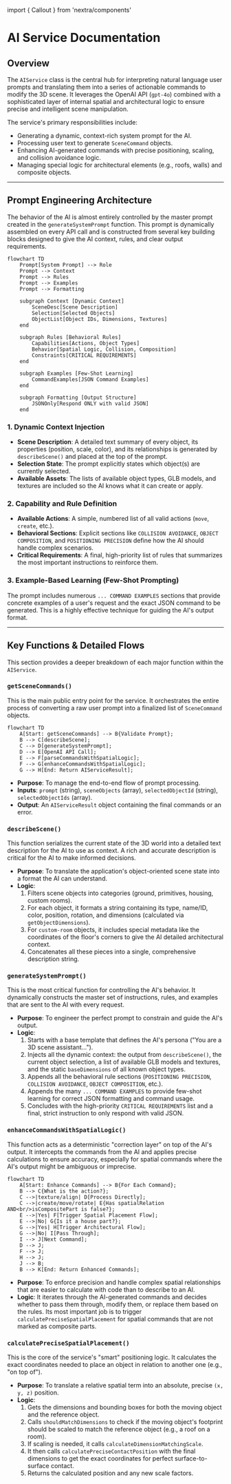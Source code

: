 import { Callout } from 'nextra/components'

# AI Service Documentation

## Overview

The `AIService` class is the central hub for interpreting natural language user prompts and translating them into a series of actionable commands to modify the 3D scene. It leverages the OpenAI API (`gpt-4o`) combined with a sophisticated layer of internal spatial and architectural logic to ensure precise and intelligent scene manipulation.

The service's primary responsibilities include:
- Generating a dynamic, context-rich system prompt for the AI.
- Processing user text to generate `SceneCommand` objects.
- Enhancing AI-generated commands with precise positioning, scaling, and collision avoidance logic.
- Managing special logic for architectural elements (e.g., roofs, walls) and composite objects.

---
## Prompt Engineering Architecture

The behavior of the AI is almost entirely controlled by the master prompt created in the `generateSystemPrompt` function. This prompt is dynamically assembled on every API call and is constructed from several key building blocks designed to give the AI context, rules, and clear output requirements.

```mermaid
flowchart TD
    Prompt[System Prompt] --> Role
    Prompt --> Context
    Prompt --> Rules
    Prompt --> Examples
    Prompt --> Formatting

    subgraph Context [Dynamic Context]
        SceneDesc[Scene Description]
        Selection[Selected Objects]
        ObjectList[Object IDs, Dimensions, Textures]
    end

    subgraph Rules [Behavioral Rules]
        Capabilities[Actions, Object Types]
        Behavior[Spatial Logic, Collision, Composition]
        Constraints[CRITICAL REQUIREMENTS]
    end

    subgraph Examples [Few-Shot Learning]
        CommandExamples[JSON Command Examples]
    end

    subgraph Formatting [Output Structure]
        JSONOnly[Respond ONLY with valid JSON]
    end
```

### 1. Dynamic Context Injection
-   **Scene Description**: A detailed text summary of every object, its properties (position, scale, color), and its relationships is generated by `describeScene()` and placed at the top of the prompt.
-   **Selection State**: The prompt explicitly states which object(s) are currently selected.
-   **Available Assets**: The lists of available object types, GLB models, and textures are included so the AI knows what it can create or apply.

### 2. Capability and Rule Definition
-   **Available Actions**: A simple, numbered list of all valid actions (`move`, `create`, etc.).
-   **Behavioral Sections**: Explicit sections like `COLLISION AVOIDANCE`, `OBJECT COMPOSITION`, and `POSITIONING PRECISION` define how the AI should handle complex scenarios.
-   **Critical Requirements**: A final, high-priority list of rules that summarizes the most important instructions to reinforce them.

### 3. Example-Based Learning (Few-Shot Prompting)
The prompt includes numerous `... COMMAND EXAMPLES` sections that provide concrete examples of a user's request and the exact JSON command to be generated. This is a highly effective technique for guiding the AI's output format.

---
## Key Functions & Detailed Flows

This section provides a deeper breakdown of each major function within the `AIService`.

### `getSceneCommands()`
This is the main public entry point for the service. It orchestrates the entire process of converting a raw user prompt into a finalized list of `SceneCommand` objects.

```mermaid
flowchart TD
    A[Start: getSceneCommands] --> B{Validate Prompt};
    B --> C[describeScene];
    C --> D[generateSystemPrompt];
    D --> E[OpenAI API Call];
    E --> F[parseCommandsWithSpatialLogic];
    F --> G[enhanceCommandsWithSpatialLogic];
    G --> H[End: Return AIServiceResult];
```
- **Purpose**: To manage the end-to-end flow of prompt processing.
- **Inputs**: `prompt` (string), `sceneObjects` (array), `selectedObjectId` (string), `selectedObjectIds` (array).
- **Output**: An `AIServiceResult` object containing the final commands or an error.

### `describeScene()`
This function serializes the current state of the 3D world into a detailed text description for the AI to use as context. A rich and accurate description is critical for the AI to make informed decisions.

- **Purpose**: To translate the application's object-oriented scene state into a format the AI can understand.
- **Logic**:
    1.  Filters scene objects into categories (ground, primitives, housing, custom rooms).
    2.  For each object, it formats a string containing its type, name/ID, color, position, rotation, and dimensions (calculated via `getObjectDimensions`).
    3.  For `custom-room` objects, it includes special metadata like the coordinates of the floor's corners to give the AI detailed architectural context.
    4.  Concatenates all these pieces into a single, comprehensive description string.

### `generateSystemPrompt()`
This is the most critical function for controlling the AI's behavior. It dynamically constructs the master set of instructions, rules, and examples that are sent to the AI with every request.

- **Purpose**: To engineer the perfect prompt to constrain and guide the AI's output.
- **Logic**:
    1.  Starts with a base template that defines the AI's persona ("You are a 3D scene assistant...").
    2.  Injects all the dynamic context: the output from `describeScene()`, the current object selection, a list of available GLB models and textures, and the static `baseDimensions` of all known object types.
    3.  Appends all the behavioral rule sections (`POSITIONING PRECISION`, `COLLISION AVOIDANCE`, `OBJECT COMPOSITION`, etc.).
    4.  Appends the many `... COMMAND EXAMPLES` to provide few-shot learning for correct JSON formatting and command usage.
    5.  Concludes with the high-priority `CRITICAL REQUIREMENTS` list and a final, strict instruction to only respond with valid JSON.

### `enhanceCommandsWithSpatialLogic()`
This function acts as a deterministic "correction layer" on top of the AI's output. It intercepts the commands from the AI and applies precise calculations to ensure accuracy, especially for spatial commands where the AI's output might be ambiguous or imprecise.

```mermaid
flowchart TD
    A[Start: Enhance Commands] --> B{For Each Command};
    B --> C{What is the action?};
    C -->|texture/align| D[Process Directly];
    C -->|create/move/rotate| E{Has spatialRelation AND<br/>isCompositePart is false?};
    E -->|Yes| F[Trigger Spatial Placement Flow];
    E -->|No| G{Is it a house part?};
    G -->|Yes| H[Trigger Architectural Flow];
    G -->|No| I[Pass Through];
    I --> J[Next Command];
    D --> J;
    F --> J;
    H --> J;
    J --> B;
    B --> K[End: Return Enhanced Commands];
```
- **Purpose**: To enforce precision and handle complex spatial relationships that are easier to calculate with code than to describe to an AI.
- **Logic**: It iterates through the AI-generated commands and decides whether to pass them through, modify them, or replace them based on the rules. Its most important job is to trigger `calculatePreciseSpatialPlacement` for spatial commands that are not marked as composite parts.

### `calculatePreciseSpatialPlacement()`
This is the core of the service's "smart" positioning logic. It calculates the exact coordinates needed to place an object in relation to another one (e.g., "on top of").

- **Purpose**: To translate a relative spatial term into an absolute, precise `(x, y, z)` position.
- **Logic**:
    1.  Gets the dimensions and bounding boxes for both the moving object and the reference object.
    2.  Calls `shouldMatchDimensions` to check if the moving object's footprint should be scaled to match the reference object (e.g., a roof on a room).
    3.  If scaling is needed, it calls `calculateDimensionMatchingScale`.
    4.  It then calls `calculatePreciseContactPosition` with the final dimensions to get the exact coordinates for perfect surface-to-surface contact.
    5.  Returns the calculated position and any new scale factors.
